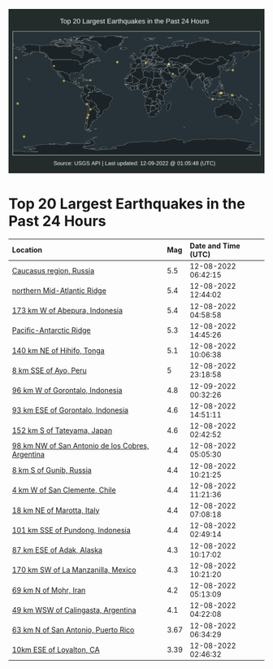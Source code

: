 ![Map](./map.png)

# Top 20 Largest Earthquakes in the Past 24 Hours

| Location | Mag | Date and Time (UTC) |
|:---|:---|:---|
| [Caucasus region, Russia](https://earthquake.usgs.gov/earthquakes/eventpage/us6000j7uj) | 5.5 | 12-08-2022 06:42:15 |
| [northern Mid-Atlantic Ridge](https://earthquake.usgs.gov/earthquakes/eventpage/us6000j7w4) | 5.4 | 12-08-2022 12:44:02 |
| [173 km W of Abepura, Indonesia](https://earthquake.usgs.gov/earthquakes/eventpage/us6000j7tx) | 5.4 | 12-08-2022 04:58:58 |
| [Pacific-Antarctic Ridge](https://earthquake.usgs.gov/earthquakes/eventpage/us6000j7wg) | 5.3 | 12-08-2022 14:45:26 |
| [140 km NE of Hihifo, Tonga](https://earthquake.usgs.gov/earthquakes/eventpage/us6000j7vj) | 5.1 | 12-08-2022 10:06:38 |
| [8 km SSE of Ayo, Peru](https://earthquake.usgs.gov/earthquakes/eventpage/us6000j81n) | 5 | 12-08-2022 23:18:58 |
| [96 km W of Gorontalo, Indonesia](https://earthquake.usgs.gov/earthquakes/eventpage/us6000j820) | 4.8 | 12-09-2022 00:32:26 |
| [93 km ESE of Gorontalo, Indonesia](https://earthquake.usgs.gov/earthquakes/eventpage/us6000j7x0) | 4.6 | 12-08-2022 14:51:11 |
| [152 km S of Tateyama, Japan](https://earthquake.usgs.gov/earthquakes/eventpage/us6000j7th) | 4.6 | 12-08-2022 02:42:52 |
| [98 km NW of San Antonio de los Cobres, Argentina](https://earthquake.usgs.gov/earthquakes/eventpage/us6000j7u2) | 4.4 | 12-08-2022 05:05:30 |
| [8 km S of Gunib, Russia](https://earthquake.usgs.gov/earthquakes/eventpage/us6000j7vp) | 4.4 | 12-08-2022 10:21:25 |
| [4 km W of San Clemente, Chile](https://earthquake.usgs.gov/earthquakes/eventpage/us6000j7vu) | 4.4 | 12-08-2022 11:21:36 |
| [18 km NE of Marotta, Italy](https://earthquake.usgs.gov/earthquakes/eventpage/us6000j7up) | 4.4 | 12-08-2022 07:08:18 |
| [101 km SSE of Pundong, Indonesia](https://earthquake.usgs.gov/earthquakes/eventpage/us6000j7tj) | 4.4 | 12-08-2022 02:49:14 |
| [87 km ESE of Adak, Alaska](https://earthquake.usgs.gov/earthquakes/eventpage/us6000j7vk) | 4.3 | 12-08-2022 10:17:02 |
| [170 km SW of La Manzanilla, Mexico](https://earthquake.usgs.gov/earthquakes/eventpage/us6000j7vq) | 4.3 | 12-08-2022 10:21:20 |
| [69 km N of Mohr, Iran](https://earthquake.usgs.gov/earthquakes/eventpage/us6000j7u8) | 4.2 | 12-08-2022 05:13:09 |
| [49 km WSW of Calingasta, Argentina](https://earthquake.usgs.gov/earthquakes/eventpage/us6000j7tv) | 4.1 | 12-08-2022 04:22:08 |
| [63 km N of San Antonio, Puerto Rico](https://earthquake.usgs.gov/earthquakes/eventpage/pr2022342000) | 3.67 | 12-08-2022 06:34:29 |
| [10km ESE of Loyalton, CA](https://earthquake.usgs.gov/earthquakes/eventpage/nc73815951) | 3.39 | 12-08-2022 02:46:32 |
